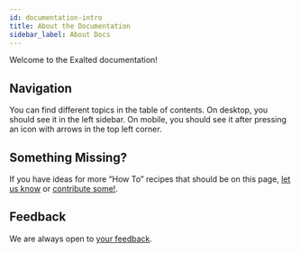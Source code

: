 ```yaml
---
id: documentation-intro
title: About the Documentation
sidebar_label: About Docs
---
```


Welcome to the Exalted documentation!

## Navigation

You can find different topics in the table of contents. On desktop, you should see it in the left sidebar.
On mobile, you should see it after pressing an icon with arrows in the top left corner.

## Something Missing?

If you have ideas for more “How To” recipes that should be on this page,
[let us know](https://github.com/ToppleTheNun/exalted/issues) or
[contribute some!](https://github.com/ToppleTheNun/exalted/tree/master/docusaurus/docs).

## Feedback

We are always open to [your feedback](https://github.com/ToppleTheNun/exalted/issues).

